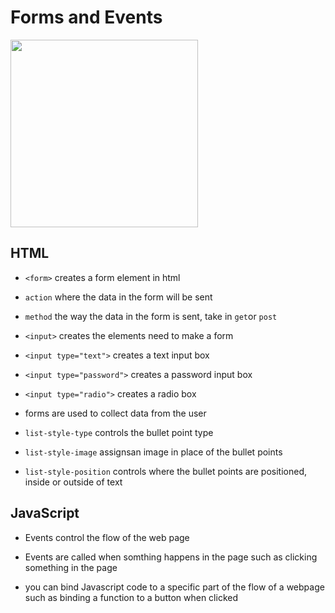 # **Forms and Events**

<img src="https://geoinnova.org/blog-territorio/wp-content/uploads/2020/11/logos.png" width=300px>

## **HTML**

- `<form>` creates a form element in html

- `action` where the data in the form will be sent

- `method` the way the data in the form is sent, take in `get`or `post`

- `<input>` creates the elements need to make a form

- `<input type="text">` creates a text input box

- `<input type="password">` creates a password input box

- `<input type="radio">` creates a radio box

- forms are used to collect data from the user

- `list-style-type` controls the bullet point type

- `list-style-image` assignsan image in place of the bullet points

- `list-style-position` controls where the bullet points are positioned, inside or outside of text

## **JavaScript**

- Events control the flow of the web page

- Events are called when somthing happens in the page such as clicking something in the page

- you can bind Javascript code to a specific part of the flow of a webpage such as binding a function to a button when clicked
